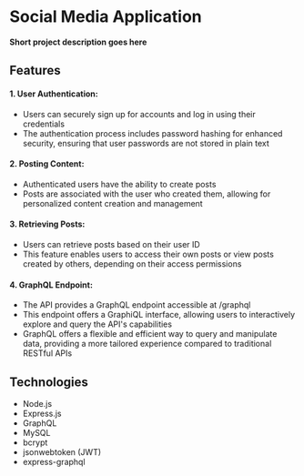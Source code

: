 # Social Media Application
**Short project description goes here**

## Features
#### 1. User Authentication:
+ Users can securely sign up for accounts and log in using their credentials
+ The authentication process includes password hashing for enhanced security, ensuring that user passwords are not stored in plain text

#### 2. Posting Content:
+ Authenticated users have the ability to create posts
+ Posts are associated with the user who created them, allowing for personalized content creation and management

#### 3. Retrieving Posts:
+ Users can retrieve posts based on their user ID
+ This feature enables users to access their own posts or view posts created by others, depending on their access permissions

#### 4. GraphQL Endpoint:
+ The API provides a GraphQL endpoint accessible at /graphql
+ This endpoint offers a GraphiQL interface, allowing users to interactively explore and query the API's capabilities
+ GraphQL offers a flexible and efficient way to query and manipulate data, providing a more tailored experience compared to traditional RESTful APIs

## Technologies
+ Node.js
+ Express.js
+ GraphQL
+ MySQL
+ bcrypt
+ jsonwebtoken (JWT)
+ express-graphql

